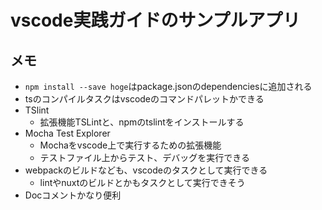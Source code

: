 # vscode実践ガイドのサンプルアプリ

## メモ

- `npm install --save hoge`はpackage.jsonのdependenciesに追加される
- tsのコンパイルタスクはvscodeのコマンドパレットかできる
- TSlint
  - 拡張機能TSLintと、npmのtslintをインストールする
- Mocha Test Explorer
  - Mochaをvscode上で実行するための拡張機能
  - テストファイル上からテスト、デバッグを実行できる
- webpackのビルドなども、vscodeのタスクとして実行できる
  - lintやnuxtのビルドとかもタスクとして実行できそう
- Docコメントかなり便利
